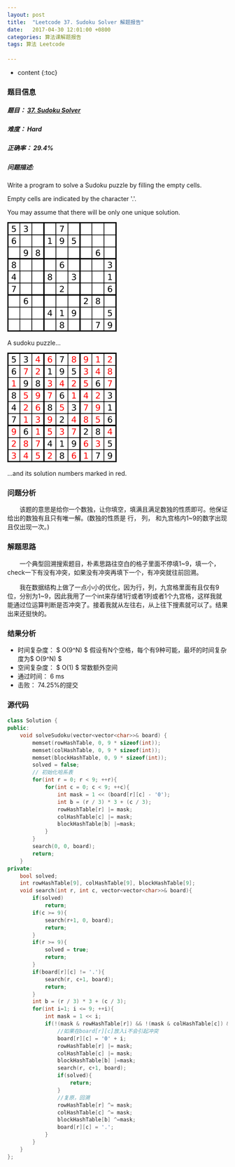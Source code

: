 ```yaml
---
layout: post
title:  "Leetcode 37. Sudoku Solver 解题报告"
date:   2017-04-30 12:01:00 +0800
categories: 算法课解题报告
tags: 算法 Leetcode

---
```


* content
{:toc}

### 题目信息

##### 题目： [37. Sudoku Solver](https://leetcode.com/problems/sudoku-solver/#/description)  

##### 难度： Hard

##### 正确率： 29.4%

##### 问题描述:  

Write a program to solve a Sudoku puzzle by filling the empty cells.

Empty cells are indicated by the character '.'.

You may assume that there will be only one unique solution.

![](/images/sudoku.png)

A sudoku puzzle...

![](/images/sudoku2.png)

...and its solution numbers marked in red.

### 问题分析

　　该题的意思是给你一个数独，让你填空，填满且满足数独的性质即可。他保证给出的数独有且只有唯一解。(数独的性质是 行， 列， 和九宫格内1~9的数字出现且仅出现一次。)
  
### 解题思路

　　一个典型回溯搜索题目，朴素思路往空白的格子里面不停填1~9，填一个， check一下有没有冲突，如果没有冲突再填下一个，有冲突就往前回溯。

　　我在数据结构上做了一点小小的优化，因为行，列，九宫格里面有且仅有9位，分别为1~9，因此我用了一个int来存储1行或者1列或者1个九宫格，这样我就能通过位运算判断是否冲突了。接着我就从左往右，从上往下搜素就可以了。结果出来还挺快的。
  
### 结果分析

- 时间复杂度： $ O(9^N) $ 假设有N个空格，每个有9种可能，最坏的时间复杂度为$ O(9^N) $
- 空间复杂度： $ O(1) $ 常数额外空间
- 通过时间： 6 ms
- 击败： 74.25%的提交

### 源代码

```cpp
class Solution {
public:
    void solveSudoku(vector<vector<char>>& board) {
        memset(rowHashTable, 0, 9 * sizeof(int));
        memset(colHashTable, 0, 9 * sizeof(int));
        memset(blockHashTable, 0, 9 * sizeof(int));
        solved = false;
        // 初始化哈系表
        for(int r = 0; r < 9; ++r){
            for(int c = 0; c < 9; ++c){
                int mask = 1 << (board[r][c] - '0');
                int b = (r / 3) * 3 + (c / 3);
                rowHashTable[r] |= mask;
                colHashTable[c] |= mask;
                blockHashTable[b] |=mask;
            }
        }
        search(0, 0, board);
        return;
    }
private:
    bool solved;
    int rowHashTable[9], colHashTable[9], blockHashTable[9];
    void search(int r, int c, vector<vector<char>>& board){
        if(solved)
            return;
        if(c >= 9){
            search(r+1, 0, board);
            return;
        }
        if(r >= 9){
            solved = true;
            return;
        }
        if(board[r][c] != '.'){
            search(r, c+1, board);
            return;
        }
        int b = (r / 3) * 3 + (c / 3);
        for(int i=1; i <= 9; ++i){
            int mask = 1 << i;
            if(!(mask & rowHashTable[r]) && !(mask & colHashTable[c]) && !(mask & blockHashTable[b])){
                //如果在board[r][c]放入i不会引起冲突
                board[r][c] = '0' + i;
                rowHashTable[r] |= mask;
                colHashTable[c] |= mask;
                blockHashTable[b] |=mask;
                search(r, c+1, board);
                if(solved){
                    return;
                }
                //复原，回溯
                rowHashTable[r] ^= mask;
                colHashTable[c] ^= mask;
                blockHashTable[b] ^=mask;
                board[r][c] = '.';
            }
        }
    }
};
```